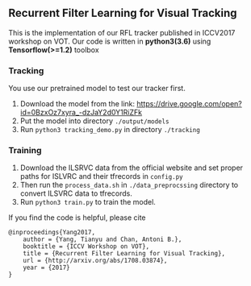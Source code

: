 ## Recurrent Filter Learning for Visual Tracking
This is the implementation of our RFL tracker published in ICCV2017 workshop on VOT. 
Our code is written in **python3(3.6)** using **Tensorflow(>=1.2)** toolbox

### Tracking
You use our pretrained model to test our tracker first. 
1. Download the model from the link: https://drive.google.com/open?id=0BzxOz7xyra_-dzJaY2d0Y1RiZFk
2. Put the model into directory `./output/models`
3. Run `python3 tracking_demo.py` in directory `./tracking`

### Training
1. Download the ILSRVC data from the official website and set proper paths for ISLVRC and their tfrecords in `config.py`
2. Then run the `process_data.sh` in `./data_preprocssing` directory to convert ILSVRC data to tfrecords.
3. Run `python3 train.py` to train the model.

If you find the code is helpful, please cite
```
@inproceedings{Yang2017,
    author = {Yang, Tianyu and Chan, Antoni B.},
    booktitle = {ICCV Workshop on VOT},
    title = {Recurrent Filter Learning for Visual Tracking},
    url = {http://arxiv.org/abs/1708.03874},
    year = {2017}
}
```